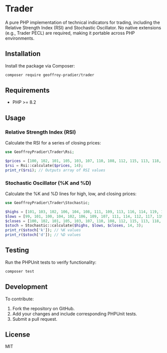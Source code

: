 # Trader

A pure PHP implementation of technical indicators for trading, including the Relative Strength Index (RSI) and Stochastic Oscillator. No native extensions (e.g., Trader PECL) are required, making it portable across PHP environments.

## Installation

Install the package via Composer:

```bash
composer require geoffroy-pradier/trader
```

## Requirements

- PHP >= 8.2

## Usage

### Relative Strength Index (RSI)
Calculate the RSI for a series of closing prices:

```php
use GeoffroyPradier\Trader\Rsi;

$prices = [100, 102, 101, 105, 103, 107, 110, 108, 112, 115, 113, 118, 120, 122, 119];
$rsi = Rsi::calculate($prices, 14);
print_r($rsi); // Outputs array of RSI values
```

### Stochastic Oscillator (%K and %D)
Calculate the %K and %D lines for high, low, and closing prices:

```php
use GeoffroyPradier\Trader\Stochastic;

$highs = [101, 103, 102, 106, 104, 108, 111, 109, 113, 116, 114, 119, 121, 123, 120, 126, 124];
$lows = [99, 101, 100, 104, 102, 106, 109, 107, 111, 114, 112, 117, 119, 121, 118, 124, 122];
$closes = [100, 102, 101, 105, 103, 107, 110, 108, 112, 115, 113, 118, 120, 122, 119, 125, 123];
$stoch = Stochastic::calculate($highs, $lows, $closes, 14, 3);
print_r($stoch['k']); // %K values
print_r($stoch['d']); // %D values
```

## Testing

Run the PHPUnit tests to verify functionality:

```bash
composer test
```

## Development

To contribute:
1. Fork the repository on GitHub.
2. Add your changes and include corresponding PHPUnit tests.
3. Submit a pull request.

## License

MIT